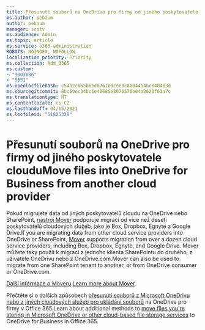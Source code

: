 ```yaml
---
title: Přesunutí souborů na OneDrive pro firmy od jiného poskytovatele cloudu
ms.author: pebaum
author: pebaum
manager: scotv
ms.audience: Admin
ms.topic: article
ms.service: o365-administration
ROBOTS: NOINDEX, NOFOLLOW
localization_priority: Priority
ms.collection: Adm_O365
ms.custom:
- "9003086"
- "5851"
ms.openlocfilehash: c54a2c665b6ed8761bdcee8c88044a4bc840483d
ms.sourcegitcommit: 8bc60ec34bc1e40685e3976576e04a2623f63a7c
ms.translationtype: HT
ms.contentlocale: cs-CZ
ms.lasthandoff: 04/15/2021
ms.locfileid: "51825328"
---
```

# <a name="move-files-into-onedrive-for-business-from-another-cloud-provider"></a><span data-ttu-id="2937a-102">Přesunutí souborů na OneDrive pro firmy od jiného poskytovatele cloudu</span><span class="sxs-lookup"><span data-stu-id="2937a-102">Move files into OneDrive for Business from another cloud provider</span></span>

<span data-ttu-id="2937a-103">Pokud migrujete data od jiných poskytovatelů cloudu na OneDrive nebo SharePoint, [nástroj Mover](https://go.microsoft.com/fwlink/?linkid=2132453) podporuje migraci od více než deseti poskytovatelů cloudových služeb, jako je Box, Dropbox, Egnyte a Google Drive.</span><span class="sxs-lookup"><span data-stu-id="2937a-103">If you are migrating data from other cloud service providers into OneDrive or SharePoint, [Mover](https://go.microsoft.com/fwlink/?linkid=2132453) supports migration from over a dozen cloud service providers, including Box, Dropbox, Egnyte, and Google Drive.</span></span> <span data-ttu-id="2937a-104">Mover můžete taky použít k migraci z jednoho klienta SharePointu do druhého, z uživatele OneDrivu nebo z OneDrive.com.</span><span class="sxs-lookup"><span data-stu-id="2937a-104">Mover can also be used to migrate from one SharePoint tenant to another, or from OneDrive consumer or OneDrive.com.</span></span>

<span data-ttu-id="2937a-105">[Další informace o Moveru](https://go.microsoft.com/fwlink/?linkid=2132453).</span><span class="sxs-lookup"><span data-stu-id="2937a-105">[Learn more about Mover](https://go.microsoft.com/fwlink/?linkid=2132453).</span></span>

<span data-ttu-id="2937a-106">Přečtěte si o dalších způsobech [přesunutí souborů z Microsoft OneDrivu nebo z jiných cloudových služeb pro ukládání souborů](https://support.microsoft.com/office/7fb28cad-7e25-451f-8b4b-2d1a71e5c0e9) na OneDrive pro firmy v Office 365.</span><span class="sxs-lookup"><span data-stu-id="2937a-106">Learn about additional methods to [move files you're storing in Microsoft OneDrive or other cloud-based file storage services](https://support.microsoft.com/office/7fb28cad-7e25-451f-8b4b-2d1a71e5c0e9) to OneDrive for Business in Office 365.</span></span>
